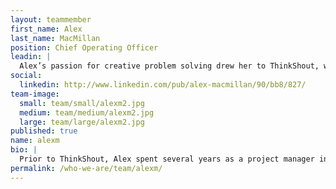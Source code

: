 ```yaml
---
layout: teammember
first_name: Alex
last_name: MacMillan
position: Chief Operating Officer
leadin: |
  Alex’s passion for creative problem solving drew her to ThinkShout, where she navigates complex projects while supporting clients working to make the world a better place. She also really likes food, and since the ThinkShout team really likes food, she figured she’d be a great fit.
social:
  linkedin: http://www.linkedin.com/pub/alex-macmillan/90/bb8/827/
team-image:
  small: team/small/alexm2.jpg
  medium: team/medium/alexm2.jpg
  large: team/large/alexm2.jpg
published: true
name: alexm
bio: |
  Prior to ThinkShout, Alex spent several years as a project manager in the health care industry, overseeing several large web development projects centered around providing the public with health care resources online. Through this work, she learned the power of the Internet as a tool for making social change. Alex studied psychology at University of Oregon, specifically empathy, motivation, and decision-making. Her insight into the human thought process allows her to evaluate problems from multiple viewpoints. When Alex isn’t managing her many projects, she’s at her house, playing the never-ending game of home improvement.
permalink: /who-we-are/team/alexm/
---
```

